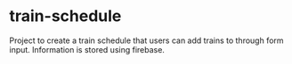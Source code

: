 # train-schedule
Project to create a train schedule that users can add trains to through form input. Information is stored using firebase.
